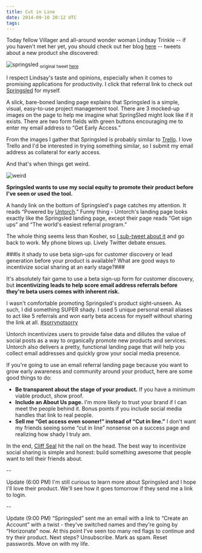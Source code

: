 ```yaml
---
title: Cut in Line
date: 2014-09-10 20:12 UTC
tags:
---
```


Today fellow Villager and all-around wonder woman Lindsay Trinkle -- if you haven't met her yet, you should check out her blog [here](http://lindsaytrinkle.com/) -- tweets about a new product she discovered:

![springsled](/img/springsled.png)
<sub>original tweet <a href="https://twitter.com/lindsaytrinkle/status/509771851816370176">here</a></sub>

I respect Lindsay's taste and opinions, especially when it comes to promising applications for productivity. I click that referral link to check out [Springsled](http://springsled.com/) for myself. 

A slick, bare-boned landing page explains that Springsled is a simple, visual, easy-to-use project management tool. There are 3 mocked-up images on the page to help me imagine what SpringSled might look like if it exists. There are two form fields with green buttons encouraging me to enter my email address to “Get Early Access.” 

From the images I gather that Springsled is probably similar to [Trello](https://trello.com/). I love Trello and I'd be interested in trying something similar, so I submit my email address as collateral for early access. 

And that's when things get weird.

![weird](/img/weird.png)

**Springsled wants to use my social equity to promote their product before I've seen or used the tool.**

A handy link on the bottom of Springsled's page catches my attention. It reads “Powered by [Untorch](http://untorch.com/).” Funny thing - Untorch's landing page looks exactly like the Springsled landing page, except their page reads “Get sign ups” and “The world's easiest referral program.”

The whole thing seems less than Kosher, so [I sub-tweet about it](https://twitter.com/MelanieCrissey/status/509773152826966016) and go back to work. My phone blows up. Lively Twitter debate ensues. 

###Is it shady to use beta sign-ups for customer discovery or lead generation before your product is available? What are good ways to incentivize social sharing at an early stage?###

It's absolutely fair game to use a beta sign-up form for customer discovery, but **incentivizing leads to help score email address referrals before they're beta users comes with inherent risk.**

I wasn't comfortable promoting Springsled's product sight-unseen. As such, I did something SUPER shady. I used 5 unique personal email aliases to act like 5 referrals and won early beta access for myself without sharing the link at all. [#sorrynotsorry](http://25.media.tumblr.com/dd970af27c0b6beac20d32b8fa4e46c4/tumblr_mji1yb4SjI1rp7756o1_500.gif)

Untorch incentivizes users to provide false data and dillutes the value of social posts as a way to organically promote new products and services. Untorch also delivers a pretty, functional landing page that will help you collect email addresses and quickly grow your social media presence. 

If you're going to use an email referral landing page because you want to grow early awareness and community around your product, here are some good things to do:

* **Be transparent about the stage of your product.** If you have a minimum viable product, show proof.
* **Include an About Us page.** I'm more likely to trust your brand if I can meet the people behind it. Bonus points if you include social media handles that link to real people.
* **Sell me “Get access even sooner!” instead of “Cut in line.”** I don't want my friends seeing some “cut in line” nonsense on a success page and realizing how shady I truly am.

In the end, [Cliff Seal](https://twitter.com/cliffseal/status/509798731588567040) hit the nail on the head. The best way to incentivize social sharing is simple and honest: build something awesome that people want to tell their friends about.

--

Update (6:00 PM) I'm still curious to learn more about Springsled and I hope I'll love their product. We'll see how it goes tomorrow if they send me a link to login.

--

Update (9:00 PM)
“Springsled” sent me an email with a link to “Create an Account” with a twist - they've switched names and they're going by “Horizonate” now. At this point I've seen too many red flags to continue and try their product. Next steps? Unsubscribe. Mark as spam. Reset passwords. Move on with my life.
